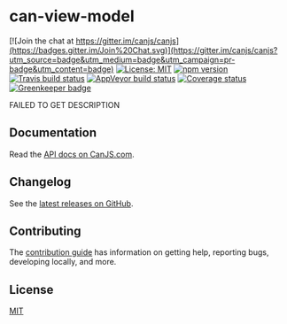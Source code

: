 # can-view-model

[![Join the chat at https://gitter.im/canjs/canjs](https://badges.gitter.im/Join%20Chat.svg)](https://gitter.im/canjs/canjs?utm_source=badge&utm_medium=badge&utm_campaign=pr-badge&utm_content=badge)
[![License: MIT](https://img.shields.io/badge/license-MIT-blue.svg)](https://github.com/canjs/can-view-model/blob/master/LICENSE.md)
[![npm version](https://badge.fury.io/js/can-view-model.svg)](https://www.npmjs.com/package/can-view-model)
[![Travis build status](https://travis-ci.org/canjs/can-view-model.svg?branch=master)](https://travis-ci.org/canjs/can-view-model)
[![AppVeyor build status](https://ci.appveyor.com/api/projects/status/github/canjs/can-view-model?branch=master&svg=true)](https://ci.appveyor.com/project/matthewp/can-view-model)
[![Coverage status](https://coveralls.io/repos/github/canjs/can-view-model/badge.svg?branch=master)](https://coveralls.io/github/canjs/can-view-model?branch=master)
[![Greenkeeper badge](https://badges.greenkeeper.io/canjs/can-view-model.svg)](https://greenkeeper.io/)

FAILED TO GET DESCRIPTION

## Documentation

Read the [API docs on CanJS.com](https://canjs.com/doc/can-view-model.html).

## Changelog

See the [latest releases on GitHub](https://github.com/canjs/can-view-model/releases).

## Contributing

The [contribution guide](https://github.com/canjs/can-view-model/blob/master/CONTRIBUTING.md) has information on getting help, reporting bugs, developing locally, and more.

## License

[MIT](https://github.com/canjs/can-view-model/blob/master/LICENSE.md)

